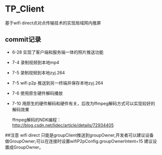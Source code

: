 # TP_Client

基于wifi direct点对点传输技术的实现局域网内推屏 

## commit记录
- 6-28 实现了客户端和服务端一体的照片推送功能
- 7-4  录制视频到本地mp4
- 7-5  录制视频到本地zyj.264
- 7-5  wifi p2p 推送到另一终端并保存本地zyj.264
- 7-6  使用原生硬件解码播放
- 7-10 用原生的硬件解码和硬件有关，后改为ffmpeg解码方式可以实现较好的解码效果

  ffmpeg解码的NDK编程：http://blog.csdn.net/lidec/article/details/72934405



##注意
 wifi direct 只能是groupClient推送到groupOwner,开发者可以建议设备做GroupOwner;可以在连接时设置wifiP2pConfig.groupOwnerIntent=15 建议设置成GroupOwner。